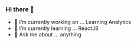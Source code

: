 ### Hi there 👋

- 🔭 I’m currently working on ... Learning Analytics
- 🌱 I’m currently learning ... ReactJS
- 💬 Ask me about ... anything
